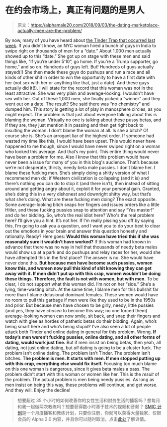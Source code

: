 # 在约会市场上，真正有问题的是男人

> 原文：<https://alphamale20.com/2018/09/03/the-dating-marketplace-actually-men-are-the-problem/>

By now, many of you have heard about [the Tinder Trap that occurred last week](https://www.cbsnews.com/news/natasha-aponte-woman-who-tricked-thousands-of-men-on-tinder-explains-purpose-behind-dating-competition/). If you didn’t know, an NYC woman hired a bunch of guys in India to swipe right on thousands of men for a “date.” About 1,000 men actually showed up to this “date.” She got up on stage with these men and said things like, “If you’re under 5’10”, go home. If you’re a Trump supporter, go home,” and so on. Hundreds of guys left. But! Hundreds of guys actually stayed(!) She then made these guys do pushups and run a race and all kinds of other shit in order to win the opportunity to have a first date with her (not sex with her or anything like that, just a date). And these guys actually did it(!).
I will state for the record that this woman was not in the least attractive. She was very plain and average-looking. I wouldn't have sex with her.
Out of these 1,000 men, she finally picked a “winner” and they went out on a date. The result? She said there was “no chemistry” and dumped him.
This story is getting a lot of play in manosphere circles, as you might expect.
The problem is that just about everyone talking about this is blaming the woman. Virtually no one is talking about these pussy betas, and if they are, they just mention it in passing and then get right back to insulting the woman.
I don’t blame the woman at all. Is she a bitch? Of course she is. She’s an arrogant liar of the highest order. If someone had wasted my time like this, I would have been upset. This would never have happened to me though, since I would have never swiped right on a woman who looked this average.
And that’s my point. This entire thing would never have been a problem for me. Also I know that this problem would have never been a issue for many of you in this blog's audience.
That’s because we’re not desperate, thirsty, needy beta male pussies.
I don’t blame her. I blame these fucking men.
She’s simply doing a shitty version of what I recommend men do; if Western civilization is collapsing (and it is) and there’s nothing you can do to stop it (and there isn’t), then instead of sitting around and getting angry about it, exploit it for your personal gain. Granted, she’s doing this in a very dishonest and downright shitty way, but that’s what she’s doing.
What are these fucking men doing? The exact opposite. Some average-looking bitch snaps her fingers and issues orders like a little Hitler, and these fucking pussies snap to attention and say “Yes master!” and do her bidding.
So, who’s the real idiot here? Who's the real problem here? I’ll give you a hint. It’s not her.
If I’m really pissing you off by saying this, I’m going to ask you a question, and I want you to do your best to clear out the emotions in your brain and answer this question honestly and rationally. Ready? Here goes:
**Would this woman have tried this if she was reasonably sure it wouldn’t have worked?**
If this woman had known in advance that there was no way in hell that thousands of needy beta males would show up at a park and do pushups and relay races for her, would she have attempted this in the first place?
The answer is no. She would have never done this.
**But because men have become such pussies, women know this, and women now pull this kind of shit knowing they can get away with it. If men didn’t put up with this crap, women wouldn’t be doing these things. Therefore, the fault is not with women, but with men.**
To be clear, I do not support what this woman did. I’m not on her “side.” She’s a lying, time-wasting bitch. At the same time, I blame men for this bullshit far more than I blame delusional dominant females. These women would have no room to pull this garbage if men were like they used to be in the 1950s and prior.
But because men have chosen to be girly, needy, little pussies (and yes, they have *chosen* to become this way; no one forced them) average-looking women can now smile, sit back, and snap their fingers and watch with glee as hordes of pathetic betas do their bidding.
Again, who’s being smart here and who’s being stupid?
I’ve also seen a lot of people attack both Tinder and online dating in general for this problem. Wrong. **If today’s men weren’t fucking pussies, online dating, and all other forms of dating, would work just fine.** But if men insist on being betas, then yeah, all dating, not just online dating, but *all* dating is going to be a cluster fuck.
The problem isn’t online dating. The problem isn’t Tinder. The problem isn’t bitches. **The problem is men. It starts with men. If men stopped putting up with this crap, everything else would fix itself.**
Focusing too much blame on this one woman is dangerous, since it gives beta males a pass. The problem didn’t start with this woman or women like her. This is the *result* of the problem.
The actual problem is men being needy pussies. As long as men insist on being this way, these problems will continue, and get worse.
And they will.
Enjoy the decline!

> 想要超过 35 个小时的如何改善你的女性生活和财务生活的播客吗？想每月和我一起做两次教练吗？想要获得数小时基于技术的视频和音频？ [SMIC 计划](https://alphamale20.kartra.com/page/vIL17)是一个月度播客和教练计划，只要你注册，你就可以获得大量独家、仅限会员的 Alpha 2.0 内容，并且你可以随时取消。点击[此处](https://alphamale20.kartra.com/page/vIL17)了解详情。